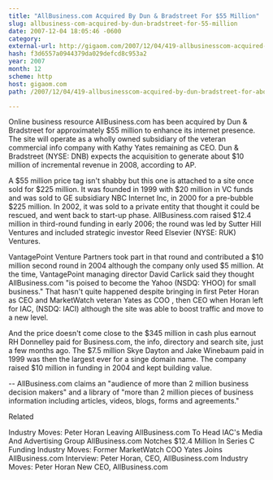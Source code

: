 ```yaml
---
title: "AllBusiness.com Acquired By Dun & Bradstreet For $55 Million"
slug: allbusiness-com-acquired-by-dun-bradstreet-for-55-million
date: 2007-12-04 18:05:46 -0600
category: 
external-url: http://gigaom.com/2007/12/04/419-allbusinesscom-acquired-by-dun-bradstreet-for-about-55-million/
hash: f3d6557a0944379da029defcd8c953a2
year: 2007
month: 12
scheme: http
host: gigaom.com
path: /2007/12/04/419-allbusinesscom-acquired-by-dun-bradstreet-for-about-55-million/

---
```


Online business resource AllBusiness.com has been acquired by Dun & Bradstreet for approximately $55 million to enhance its internet presence. The site will operate as a wholly owned subsidiary of the veteran commercial info company with Kathy Yates remaining as CEO. Dun & Bradstreet (NYSE: DNB) expects the acquisition to generate about $10 million of incremental revenue in 2008, according to AP. 



A $55 million price tag isn't shabby but this one is attached to a site once sold for $225 million. It was founded in 1999 with $20 million in VC funds and was sold to GE subsidiary NBC Internet Inc, in 2000 for a pre-bubble $225 million. In 2002, it was sold to a private entity that thought it could be rescued, and went back to start-up phase. AllBusiness.com raised $12.4 million in third-round funding in early 2006; the round was led by Sutter Hill Ventures and included strategic investor Reed Elsevier (NYSE: RUK) Ventures. 



VantagePoint Venture Partners took part in that round and contributed a $10 million second round in 2004 although the company only used $5 million. At the time, VantagePoint managing director David Carlick said they thought  AllBusiness.com "is poised to become the Yahoo (NSDQ: YHOO) for small business." That hasn't quite happened despite bringing in first Peter Horan as CEO and MarketWatch veteran Yates as COO , then CEO when Horan left for IAC, (NSDQ: IACI) although the site was able to boost traffic and move to a new level. 



And the price doesn't come close to the $345 million in cash plus earnout  RH Donnelley paid for Business.com, the info, directory and search site, just a few months ago. The $7.5 million Skye Dayton and Jake Winebaum paid in 1999 was then the largest ever for a singe domain name. The company raised  $10 million in funding in 2004 and kept building value. 



-- AllBusiness.com claims an "audience of more than 2 million business decision makers" and a library of "more than 2 million pieces of business information including articles, videos, blogs, forms and agreements."


Related


Industry Moves: Peter Horan Leaving AllBusiness.com To Head IAC's Media And Advertising Group
AllBusiness.com Notches $12.4 Million In Series C Funding 
Industry Moves:  Former MarketWatch COO Yates Joins AllBusiness.com
Interview: Peter Horan, CEO, AllBusiness.com
Industry Moves: Peter Horan New CEO, AllBusiness.com
